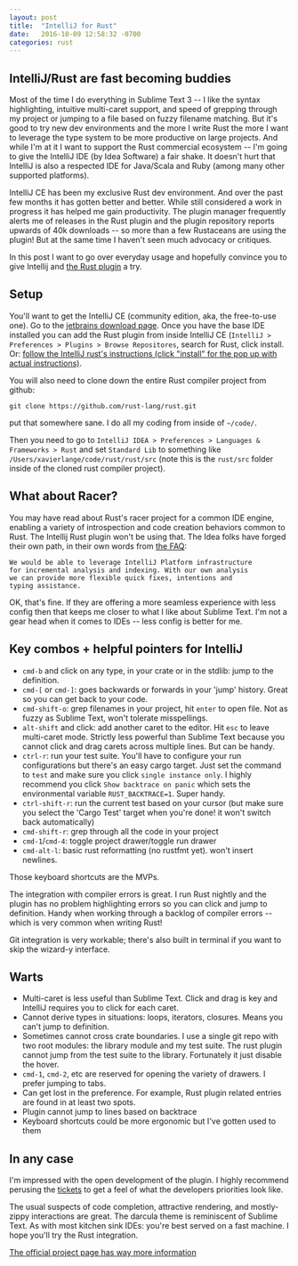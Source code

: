 ```yaml
---
layout: post
title:  "IntelliJ for Rust"
date:   2016-10-09 12:58:32 -0700
categories: rust
---
```


IntelliJ/Rust are fast becoming buddies
---

Most of the time I do everything in Sublime Text 3 -- I like the syntax highlighting, intuitive multi-caret support, and speed of grepping
through my project or jumping to a file based on fuzzy filename matching. But it's good to try new dev environments and the more I write Rust the more I want to
leverage the type system to be more productive on large projects. And while I'm at it I want to support the Rust commercial ecosystem -- I'm
going to give the IntelliJ IDE (by Idea Software) a fair shake. It doesn't hurt that IntelliJ is also a respected IDE for Java/Scala and Ruby (among many other supported platforms).

IntelliJ CE has been my exclusive Rust dev environment. And over the past few months it has gotten better and better. While
still considered a work in progress it has helped me gain productivity. The plugin manager frequently alerts
me of releases in the Rust plugin and the plugin repository reports upwards of 40k downloads -- so more than a few Rustaceans are using the plugin!
But at the same time I haven't seen much advocacy or critiques.

In this post I want to go over everyday usage and hopefully convince you to give Intellij and [the Rust plugin](https://intellij-rust.github.io/) a try.

Setup
---

You'll want to get the IntelliJ CE (community edition, aka, the free-to-use one). Go to the [jetbrains download page](https://www.jetbrains.com/idea/download/).
Once you have the base IDE installed you can add the Rust plugin from inside IntelliJ CE (`IntelliJ > Preferences > Plugins > Browse Repositores`, search for Rust, click install.
Or: [follow the IntelliJ rust's instructions (click "install" for the pop up with actual instructions)](https://intellij-rust.github.io/).

You will also need to clone down the entire Rust compiler project from github:

```
git clone https://github.com/rust-lang/rust.git
```

put that somewhere sane. I do all my coding from inside of `~/code/`.

Then you need to go to `IntelliJ IDEA > Preferences > Languages & Frameworks > Rust` and set `Standard Lib` to something like `/Users/xavierlange/code/rust/rust/src` (note this is the `rust/src` folder inside of the cloned rust compiler project).

What about Racer?
---

You may have read about Rust's racer project for a common IDE engine, enabling a variety of introspection and code
creation behaviors common to Rust. The Intellij Rust plugin won't be using that. The Idea folks have forged their own path,
in their own words from [the FAQ](https://intellij-rust.github.io/docs/faq.html):


    We would be able to leverage IntelliJ Platform infrastructure
    for incremental analysis and indexing. With our own analysis
    we can provide more flexible quick fixes, intentions and
    typing assistance.


OK, that's fine. If they are offering a more seamless experience with less config then that keeps me closer to what I like about Sublime Text. I'm not a gear head when it comes to IDEs -- less config is better for me.

Key combos + helpful pointers for IntelliJ
---

 * `cmd-b` and click on any type, in your crate or in the stdlib: jump to the definition.
 * `cmd-[` or `cmd-]`: goes backwards or forwards in your 'jump' history. Great so you can get back to your code.
 * `cmd-shift-o`: grep filenames in your project, hit `enter` to open file. Not as fuzzy as Sublime Text, won't tolerate misspellings.
 * `alt-shift` and click: add another caret to the editor. Hit `esc` to leave multi-caret mode. Strictly less powerful than Sublime Text because you cannot click and drag carets across multiple lines. But can be handy.
 * `ctrl-r`: run your test suite. You'll have to configure your run configurations but there's an easy cargo target. Just set the command to `test` and make sure you click `single instance only`. I highly recommend you click `Show backtrace on panic` which sets the environmental variable `RUST_BACKTRACE=1`. Super handy.
 * `ctrl-shift-r`: run the current test based on your cursor (but make sure you select the 'Cargo Test' target when you're done! it won't switch back automatically)
 * `cmd-shift-r`: grep through all the code in your project
 * `cmd-1`/`cmd-4`: toggle project drawer/toggle run drawer
 * `cmd-alt-l`: basic rust reformatting (no rustfmt yet). won't insert newlines.

Those keyboard shortcuts are the MVPs.

The integration with compiler errors is great. I run Rust nightly and the plugin has no problem highlighting errors so you can click and jump to definition. Handy when working through a backlog of compiler errors -- which is very common when writing Rust!

Git integration is very workable; there's also built in terminal if you want to skip the wizard-y interface.

Warts
---

 * Multi-caret is less useful than Sublime Text. Click and drag is key and IntelliJ requires you to click for each caret.
 * Cannot derive types in situations: loops, iterators, closures. Means you can't jump to definition.
 * Sometimes cannot cross crate boundaries. I use a single git repo with two root modules: the library module and my test suite. The rust plugin cannot jump from the test suite to the library. Fortunately it just disable the hover.
 * `cmd-1`, `cmd-2`, etc are reserved for opening the variety of drawers. I prefer jumping to tabs.
 * Can get lost in the preference. For example, Rust plugin related entries are found in at least two spots.
 * Plugin cannot jump to lines based on backtrace
 * Keyboard shortcuts could be more ergonomic but I've gotten used to them 

In any case
---

I'm impressed with the open development of the plugin. I highly recommend perusing the [tickets](https://github.com/intellij-rust/intellij-rust/issues) to get a feel of what the developers priorities look like.

The usual suspects of code completion, attractive rendering, and mostly-zippy interactions are great. The darcula theme is reminiscent of Sublime Text. As with most kitchen sink IDEs: you're best served on a fast machine. I hope you'll try the Rust integration.

[The official project page has way more information](https://intellij-rust.github.io)

